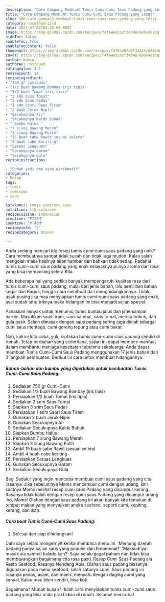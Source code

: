 ```yaml
---
description: "Cara Gampang Membuat Tumis Cumi-Cumi Saus Padang yang Lezat"
title: "Cara Gampang Membuat Tumis Cumi-Cumi Saus Padang yang Lezat"
slug: 386-cara-gampang-membuat-tumis-cumi-cumi-saus-padang-yang-lezat
category: Uncategorized
date: 2022-07-02T05:28:09.889Z
image: https://img-global.cpcdn.com/recipes/f4f64e82a2f34348/680x482cq70/tumis-cumi-cumi-saus-padang-foto-resep-utama.jpg
hideToc: false
enableToc: true
enableTocContent: false
thumbnail: https://img-global.cpcdn.com/recipes/f4f64e82a2f34348/680x482cq70/tumis-cumi-cumi-saus-padang-foto-resep-utama.jpg
cover: https://img-global.cpcdn.com/recipes/f4f64e82a2f34348/680x482cq70/tumis-cumi-cumi-saus-padang-foto-resep-utama.jpg
author: Admin
authorAv: notfound
ratingvalue: 4.1
reviewcount: 14
recipeingredient:
- "750 gr CumiCumi"
- "1/2 buah Bawang Bombay iris tipis"
- "1/2 buah Tomat iris tipis"
- "2 sdm Saus Tomat"
- "3 sdm Saus Pedas"
- "1 sdm Saori Saus Tiram"
- "2 buah Jeruk Nipis"
- "Secukupnya Air"
- "Secukupnya Kaldu Bubuk"
- " Bumbu Halus "
- "7 siung Bawang Merah"
- "3 siung Bawang Putih"
- "15 buah cabe Rawit sesuai selera"
- "4 buah cabe keriting"
- "Seruas Lengkuas"
- "Secukupnya Garam"
- "Secukupnya Gula"
recipeinstructions:

- "Sudah jadi dan siap dinikmati!"
categories:
- Resep
tags:
- tumis
- cumicumi
- saus

katakunci: tumis cumicumi saus 
nutrition: 115 calories
recipecuisine: Indonesian
preptime: "PT25M"
cooktime: "PT42M"
recipeyield: "2"
recipecategory: Dinner

---
```





Anda sedang mencari ide resep tumis cumi-cumi saus padang yang unik? Cara membuatnya sangat tidak susah dan tidak juga mudah. Kalau salah mengolah maka hasilnya akan hambar dan bahkan tidak sedap. Padahal tumis cumi-cumi saus padang yang enak selayaknya punya aroma dan rasa yang bisa memancing selera Kita.





Ada beberapa hal yang sedikit banyak mempengaruhi kualitas rasa dari tumis cumi-cumi saus padang, mulai dari jenis bahan, lalu pemilihan bahan segar dan Bagus, hingga cara membuat dan menghidangkannya. Tidak usah pusing jika mau menyiapkan tumis cumi-cumi saus padang yang enak,      asal sudah tahu triknya maka hidangan ini bisa menjadi sajian spesial.














Panaskan minyak untuk menumis, tumis bumbu jalus dan jahe sampai harum. Masukkan saus tiram, saus sambal, saus tomat, merica bubuk, dan gula pasir. Selain dimasak dengan saus padang sering juga diolah sebagai cumi saus mentega, cumi goreng tepung atau cumi bakar.






Nah, kali ini kita coba, yuk, ciptakan tumis cumi-cumi saus padang sendiri di rumah. Tetap berbahan yang sederhana, sajian ini dapat memberi manfaat dalam membantu menjaga kesehatan tubuhmu sekeluarga. Anda dapat membuat Tumis Cumi-Cumi Saus Padang menggunakan 17 jenis bahan dan 0 langkah pembuatan. Berikut ini cara untuk membuat hidangannya.

<!--inarticleads1-->

##### Bahan-bahan dan bumbu yang diperlukan untuk pembuatan Tumis Cumi-Cumi Saus Padang:

1. Sediakan 750 gr Cumi-Cumi
1. Sediakan 1/2 buah Bawang Bombay (iris tipis)
1. Persiapkan 1/2 buah Tomat (iris tipis)
1. Sediakan 2 sdm Saus Tomat
1. Siapkan 3 sdm Saus Pedas
1. Persiapkan 1 sdm Saori Saus Tiram
1. Gunakan 2 buah Jeruk Nipis
1. Gunakan Secukupnya Air
1. Sediakan Secukupnya Kaldu Bubuk
1. Siapkan  Bumbu Halus :
1. Persiapkan 7 siung Bawang Merah
1. Siapkan 3 siung Bawang Putih
1. Ambil 15 buah cabe Rawit (sesuai selera)
1. Ambil 4 buah cabe keriting
1. Persiapkan Seruas Lengkuas
1. Gunakan Secukupnya Garam
1. Sediakan Secukupnya Gula


Bagi Sedulur yang ingin mencoba membuat cumi saus padang yang cita rasanya. Jika sebelumnya Moms mencampur cumi dengan udang, kini saatnya Moms melihat resep cumi saus Padang yang dicampur kerang. Rasanya tidak kalah dengan resep cumi saus Padang yang dicampur udang lho, Moms! Olahan dengan saus padang ini akan banyak kita temukan di tempat makan yang menyajikan aneka seafood, seperti cumi, kepiting, kerang, dan ikan. 

<!--inarticleads2-->

##### Cara buat Tumis Cumi-Cumi Saus Padang:


1. Selesai dan siap dihidangkan!

Dahi saya selalu mengernyit ketika membaca menu ini. &#39;Memang daerah padang punya sajian saus yang populer dan fenomenal?&#39; &#39;Maksudnya masak ala sambal balado kah?&#39; Saya selalu gagal paham dan tidak bisa membayangkan bagaimana cita rasa pasti. Resep Cumi Saus Padang ala Resto Seafood, Rasanya Nendang Abis! Olahan saus padang biasanya digunakan pada menu seafood, salah satunya cumi. Saus padang ini rasanya pedas, asam, dan manis, menyatu dengan daging cumi yang kenyal. Kalau mau bikin sendiri, bisa kok. 

Bagaimana? Mudah bukan? Itulah cara menyiapkan tumis cumi-cumi saus padang yang bisa anda praktikkan di rumah. Selamat mencoba!

